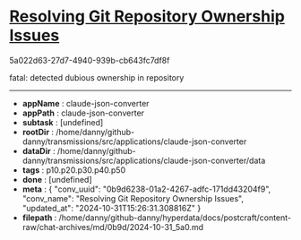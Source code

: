 # [Resolving Git Repository Ownership Issues](https://claude.ai/chat/0b9d6238-01a2-4267-adfc-171dd43204f9)

5a022d63-27d7-4940-939b-cb643fc7df8f

fatal: detected dubious ownership in repository

---

* **appName** : claude-json-converter
* **appPath** : claude-json-converter
* **subtask** : [undefined]
* **rootDir** : /home/danny/github-danny/transmissions/src/applications/claude-json-converter
* **dataDir** : /home/danny/github-danny/transmissions/src/applications/claude-json-converter/data
* **tags** : p10.p20.p30.p40.p50
* **done** : [undefined]
* **meta** : {
  "conv_uuid": "0b9d6238-01a2-4267-adfc-171dd43204f9",
  "conv_name": "Resolving Git Repository Ownership Issues",
  "updated_at": "2024-10-31T15:26:31.308816Z"
}
* **filepath** : /home/danny/github-danny/hyperdata/docs/postcraft/content-raw/chat-archives/md/0b9d/2024-10-31_5a0.md